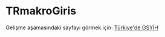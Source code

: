 # TRmakroGiris

Gelişme aşamasındaki sayfayı görmek için:
[Türkiye'de GSYİH](https://raw.githack.com/degildi/TRmakroGiris/main/01_GSYIH.html)
